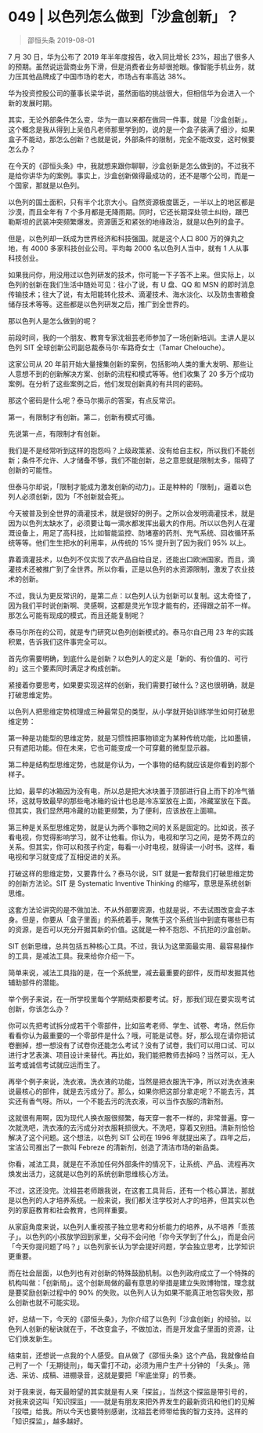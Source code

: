 # 049 | 以色列怎么做到「沙盒创新」？
> 邵恒头条
2019-08-01

7 月 30 日，华为公布了 2019 年半年度报告，收入同比增长 23%，超出了很多人的预期。虽然说运营商业务下滑，但是消费者业务却很抢眼。像智能手机业务，就力压其他品牌成了中国市场的老大，市场占有率高达 38%。

华为投资控股公司的董事长梁华说，虽然面临的挑战很大，但相信华为会进入一个新的发展时期。

其实，无论外部条件怎么变，华为一直以来都在做同一件事，就是「沙盒创新」。这个概念是我从得到上吴伯凡老师那里学到的，说的是一个盒子装满了细沙，如果盒子不能动，那怎么创新？也就是说，外部条件的限制，完全不能改变，这时候要怎么办？

在今天的《邵恒头条》中，我就想来跟你聊聊，沙盒创新是怎么做到的。不过我不是给你讲华为的案例。事实上，沙盒创新做得最成功的，还不是哪个公司，而是一个国家，那就是以色列。

以色列的国土面积，只有半个北京大小。自然资源极度匮乏，一半以上的地区都是沙漠，而且全年有 7 个多月都是无降雨期。同时，它还长期深处领土纠纷，跟巴勒斯坦的武装冲突频繁爆发。资源匮乏和紧张的地缘政治，就是以色列的盒子。

但是，以色列却一跃成为世界经济和科技强国。就是这个人口 800 万的弹丸之地，有 4000 多家科技创业公司。平均每 2000 名以色列人当中，就有 1 人从事科技创业。

如果我问你，用没用过以色列研发的技术，你可能一下子答不上来。但实际上，以色列的创新在我们生活中随处可见：往小了说，有 U 盘、QQ 和 MSN 的即时消息传输技术；往大了说，有太阳能转化技术、滴灌技术、海水淡化、以及防虫害粮食储存技术等等。这些都是以色列研发之后，推广到全世界的。

那以色列人是怎么做到的呢？

前段时间，我的一个朋友、教育专家沈祖芸老师参加了一场创新培训。主讲人是以色列 SIT 全球创新公司副总裁泰马尔·车路奇女士（Tamar Chelouche）。

这家公司从 20 年前开始大量搜集创新的案例，包括影响人类的重大发明、那些让人意想不到的创新解决方案、创新的流程和模式等等。他们收集了 20 多万个成功案例。在分析了这些案例之后，他们发现创新真的有共同的密码。

那这个密码是什么呢？泰马尔揭示的答案，有点反常识。

第一，有限制才有创新。第二，创新有模式可循。

先说第一点，有限制才有创新。

我们是不是经常听到这样的抱怨吗？上级政策紧、没有给自主权，所以我们不能创新；条件不允许、人才储备不够，我们不能创新，总之意思就是限制太多，阻碍了创新的可能性。

但泰马尔却说，「限制才能成为激发创新的动力」。正是种种的「限制」，逼着以色列人必须创新，因为「不创新就会死」。

今天被普及到全世界的滴灌技术，就是很好的例子。之所以会发明滴灌技术，就是因为以色列太缺水了，必须要让每一滴水都发挥出最大的作用。所以以色列人在灌溉设备上，用足了高科技，比如智能监控、防堵塞的药剂、充气系统、回收循环系统等等。他们生生把水的利用率，从传统的 15% 提升到了因为我们 95% 以上。

靠着滴灌技术，以色列不仅实现了农产品自给自足，还能出口欧洲国家。而且，滴灌技术还被推广到了全世界。所以你看，正是以色列的水资源限制，激发了农业技术的创新。

不过，我认为更反常识的，是第二点：以色列人认为创新可以复制。这太奇怪了，因为我们平时说创新啊、灵感啊，这都是灵光乍现才能有的，还得跟之前不一样。那怎么可能有现成的模式，而且还能复制呢？

泰马尔所在的公司，就是专门研究以色列创新模式的。泰马尔自己用 23 年的实践积累，告诉我们这件事完全可以。

首先你需要明确，到底什么是创新？以色列人的定义是「新的、有价值的、可行的」这三个要素同时满足才构成创新。

紧接着你要思考，如果要实现这样的创新，我们需要打破什么？这也很明确，就是打破思维定势。

以色列人把思维定势梳理成三种最常见的类型，从小学就开始训练学生如何打破思维定势：

第一种是功能型的思维定势，就是习惯性把事物锁定为某种传统功能，比如墨镜，只有遮阳功能。但在未来，它也可能变成一个可穿戴的微型显示器。

第二种是结构型思维定势，也就是你认为，一个事物的结构就应该是你看到的那个样子。

比如，最早的冰箱因为没有电，所以总是把大冰块置于顶部进行自上而下的冷气循环，这就导致最早的那些电冰箱的设计也总是冷冻室放在上面，冷藏室放在下面。但其实，我们显然用冷藏的功能更频繁，为了便利，应该放在上面嘛。

第三种是关系型思维定势，就是认为两个事物之间的关系是固定的。比如说，孩子看电视，你觉得影响学习，就不让他看。你认为，电视和学习之间，是势不两立的关系。但其实，你可以和孩子约定，每看一小时电视，就得读一小时书。这样，看电视和学习就变成了互相促进的关系。

打破这样的思维定势，又要靠什么？泰马尔说，SIT 就是一套帮我们打破思维定势的创新方法论。SIT 是 Systematic Inventive Thinking 的缩写，意思是系统创新思维。

这套方法论讲究的是不做加法、不从外部要资源，也就是说，不去试图改变盒子本身。但是，你要从「盒子里面」的系统着手，聚焦于这个系统当中到底有哪些已有的资源，是否可以充分开掘其新的价值。这就是一种不抱怨、不抗拒的沙盒创新。

SIT 创新思维，总共包括五种核心工具。不过，我认为这里面最实用、最容易操作的工具，是减法工具。我来给你介绍一下。

简单来说，减法工具指的是，在一个系统里，减去最重要的部件，反而却发掘其他辅助部件的潜能。

举个例子来说，在一所学校里每个学期结束都要考试。好，那我们现在要实现考试创新，你该怎么办？

你可以先把考试拆分成若干个零部件，比如监考老师、学生、试卷、考场，然后你看看你认为最重要的一个零部件是什么？哦，可能是试卷。好，那么现在请你把试卷删掉，想一想没有了试卷你还能怎么考试？没有了试卷，我们可以用口试、可以进行才艺表演、项目设计来替代。再比如，我们能把教师去掉吗？当然可以，无人监考或诚信考试就应运而生了。

再举个例子来说，洗衣液。洗衣液的功能，当然是把衣服洗干净，所以对洗衣液来说最核心的部件，就是去污成分了。那么，如果你把这部分拿走呢？不能去污，其实还有香气呀。所以，一个不能去污的洗衣液，可以当作衣服的清新剂。

这就很有用啊，因为现代人换衣服很频繁，每天穿一套不一样的，非常普遍。穿一次就洗吧，洗衣液的去污成分对衣服耗损很大。不洗吧，穿着又别扭。清新剂恰恰解决了这个问题。这个想法，以色列 SIT 公司在 1996 年就提出来了。四年之后，宝洁公司推出了一款叫 Febreze 的清新剂，创造了清洁市场的新品类。

你看，减法工具，就是在不添加任何外部条件的情况下，让系统、产品、流程再次焕发出活力，这就是以色列的系统创新思维核心方法。

不过，这还没完。沈祖芸老师跟我说，在这套工具背后，还有一个核心算法，那就是以色列的人才培养系统。一般来说，我们都关注学校对人才的培养，但其实以色列的家庭教育和社会教育，也同样重要。

从家庭角度来说，以色列人重视孩子独立思考和分析能力的培养，从不培养「乖孩子」。以色列的小孩放学回到家里，父母不会问他「你今天学到了什么」，而是会问「今天你提问题了吗？」以色列家长认为学会提好问题，学会独立思考，比学知识更重要。

而在社会层面，以色列也有对创新的特殊鼓励机制。以色列政府成立了一个特殊的机构叫做：「创新局」。这个创新局做的最有意思的举措是建立失败博物馆，理念就是要奖励创新过程中的 90% 的失败。以色列人认为如果不能真正地包容失败，那么创新也就不可能实现。

好，总结一下，今天的《邵恒头条》，为你介绍了以色列「沙盒创新」的经验。以色列人创新的秘诀就在于，不改变盒子，不做加法，而是开发盒子里面的资源，让它们焕发新生。

结束前，还想说一点我的个人感受。自从做了《邵恒头条》这个产品，我就像给自己判了一个「无期徒刑」，每天雷打不动，必须为用户生产十分钟的 「头条」。筛选、采访、成稿、进棚录音，这就是要把「牢底坐穿」的节奏。

对于我来说，每天最盼望的其实就是有人来「探监」，当然这个探监是带引号的，对我来说这叫「知识探监」——就是有朋友来把外界发生的最新资讯和他们的见解「投喂」给我。所以今天也要特别感谢，沈祖芸老师带给我的智力支持。这样的「知识探监」，越多越好。


